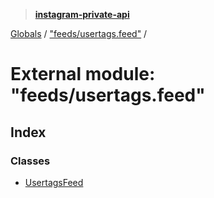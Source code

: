 > **[instagram-private-api](../README.md)**

[Globals](../README.md) / ["feeds/usertags.feed"](_feeds_usertags_feed_.md) /

# External module: "feeds/usertags.feed"

## Index

### Classes

* [UsertagsFeed](../classes/_feeds_usertags_feed_.usertagsfeed.md)